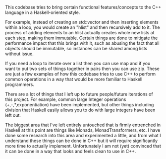 This codebase tries to bring certain functional features/concepts to the C++ language in a Haskell-oriented style.

For example, instead of creating an std::vector and then inserting elements within a loop, you would create an "hlist"
and then recursively add to it. The process of adding elements to an hlist actually creates whole new lists at each step,
making them immutable. Certain things are done to mitigate the performance impact that this brings with it, such as abusing
the fact that all objects should be immutable, so instances can be shared among lists without issue.

If you need a loop to iterate over a list then you can use map and if you want to put two sets of things together in pairs 
then you can use zip. These are just a few examples of how this codebase tries to use C++ to perform common operations in a 
way that would be more familiar to Haskell programmers.

There are a lot of things that I left up to future people/future iterations of this project. For example, common large
Integer operations (+,-,*,exponentiation) have been implemented, but other things including division that Haskell easily
allows you to do with large integers have been left out.

The biggest area that I've left entirely untouched that is firmly entrenched in Haskell at this point are things like
Monads, MonadTransformers, etc. I have done some research into this area and experimented a little, and from what I understand
these things can be done in C++ but it will require significantly more time to actually implement. Unfortunately I am not
(yet) convinced that it can be done in a way that looks and feels clean to use in C++.
